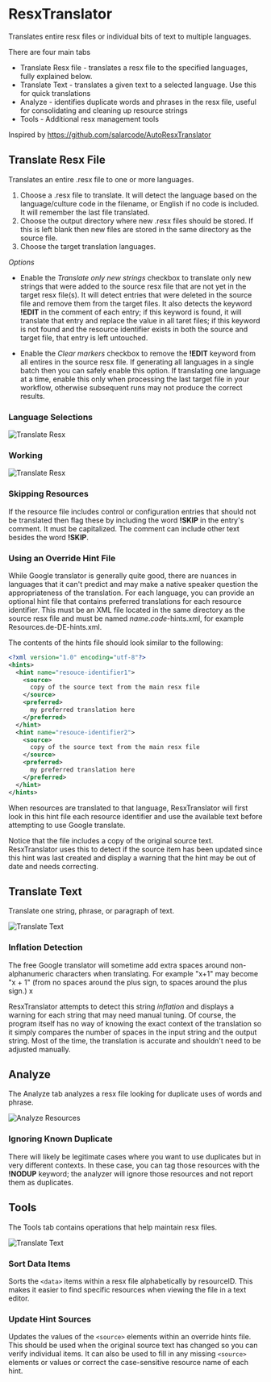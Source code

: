 # ResxTranslator
Translates entire resx files or individual bits of text to multiple languages.

There are four main tabs

- Translate Resx file - translates a resx file to the specified languages, fully explained below.
- Translate Text - translates a given text to a selected language. Use this for quick translations
- Analyze - identifies duplicate words and phrases in the resx file, useful for consolidating and cleaning up resource strings
- Tools - Additional resx management tools

Inspired by https://github.com/salarcode/AutoResxTranslator

## Translate Resx File
Translates an entire .resx file to one or more languages.

1. Choose a .resx file to translate. It will detect the language based on the language/culture
   code in the filename, or English if no code is included. It will remember the last file
   translated.
2. Choose the output directory where new .resx files should be stored. If this is left blank
   then new files are stored in the same directory as the source file.
3. Choose the target translation languages. 

_Options_

* Enable the _Translate only new strings_ checkbox to translate only new strings that were added
  to the source resx file that are not yet in the target resx file(s). It will detect entries
  that were deleted in the source file and remove them from the target files. It also detects
  the keyword **!EDIT** in the comment of each entry; if this keyword is found, it will translate
  that entry and replace the value in all taret files; if this keyword is not found and the
  resource identifier exists in both the source and target file, that entry is left untouched.

* Enable the _Clear markers_ checkbox to remove the **!EDIT** keyword from all entires in the source
  resx file. If generating all languages in a single batch then you can safely enable this option.
  If translating one language at a time, enable this only when processing the last target file
  in your workflow, otherwise subsequent runs may not produce the correct results.

### Language Selections

![Translate Resx](Images/LanguagesScreen.png)

### Working

![Translate Resx](Images/TranslateResxScreen.png)

### Skipping Resources

If the resource file includes control or configuration entries that should not be translated
then flag these by including the word **!SKIP** in the entry's comment. It must be capitalized.
The comment can include other text besides the word **!SKIP**.

### Using an Override Hint File

While Google translator is generally quite good, there are nuances in languages that it can't
predict and may make a native speaker question the appropriateness of the translation. For each
language, you can provide an optional hint file that contains preferred translations for each
resource identifier. This must be an XML file located in the same directory as the source resx
file and must be named _name_._code_-hints.xml, for example Resources.de-DE-hints.xml.

The contents of the hints file should look similar to the following:

```xml
<?xml version="1.0" encoding="utf-8"?>
<hints>
  <hint name="resouce-identifier1">
    <source>
      copy of the source text from the main resx file
    </source>
    <preferred>
      my preferred translation here
    </preferred>
  </hint>
  <hint name="resouce-identifier2">
    <source>
      copy of the source text from the main resx file
    </source>
    <preferred>
      my preferred translation here
    </preferred>
  </hint>
</hints>
```
When resources are translated to that language, ResxTranslator will first look in this hint file
each resource identifier and use the available text before attempting to use Google translate.

Notice that the file includes a copy of the original source text. ResxTranslator uses this to
detect if the source item has been updated since this hint was last created and display a warning
that the hint may be out of date and needs correcting.

## Translate Text
Translate one string, phrase, or paragraph of text.

![Translate Text](Images/TranslateTextScreen.png)

### Inflation Detection

The free Google translator will sometime add extra spaces around non-alphanumeric characters
when translating. For example "x+1" may become "x + 1" (from no spaces around the plus sign,
to spaces around the plus sign.) x


ResxTranslator attempts to detect this string *inflation* and displays a warning for each
string that may need manual tuning. Of course, the program itself has no way of knowing the
exact context of the translation so it simply compares the number of spaces in the input
string and the output string. Most of the time, the translation is accurate and shouldn't
need to be adjusted manually.

## Analyze

The Analyze tab analyzes a resx file looking for duplicate uses of words and phrase.

![Analyze Resources](Images/AnalyzeScreen.png)

### Ignoring Known Duplicate

There will likely be legitimate cases where you want to use duplicates but in very
different contexts. In these case, you can tag those resources with the **!NODUP** keyword;
the analyzer will ignore those resources and not report them as duplicates.

## Tools

The Tools tab contains operations that help maintain resx files.

![Translate Text](Images/ToolsScreen.png)

### Sort Data Items
Sorts the `<data>` items within a resx file alphabetically by resourceID.
This makes it easier to find specific resources when viewing the file in a text editor.

### Update Hint Sources
Updates the values of the `<source>` elements within an override hints file. 
This should be used when the original source text has changed so you can verify
individual items. It can also be used to fill in any missing `<source>` elements or values
or correct the case-sensitive resource name of each hint.
